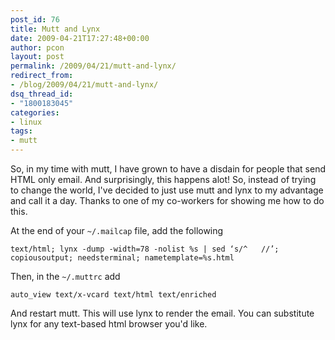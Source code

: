 ```yaml
---
post_id: 76
title: Mutt and Lynx
date: 2009-04-21T17:27:48+00:00
author: pcon
layout: post
permalink: /2009/04/21/mutt-and-lynx/
redirect_from:
- /blog/2009/04/21/mutt-and-lynx/
dsq_thread_id:
- "1800183045"
categories:
- linux
tags:
- mutt
---
```

So, in my time with mutt, I have grown to have a disdain for people that send HTML only email.  And surprisingly, this happens alot!  So, instead of trying to change the world, I've decided to just use mutt and lynx to my advantage and call it a day.  Thanks to one of my co-workers for showing me how to do this.

At the end of your `~/.mailcap` file, add the following

```
text/html; lynx -dump -width=78 -nolist %s | sed ‘s/^   //’; copiousoutput; needsterminal; nametemplate=%s.html
```

Then, in the `~/.muttrc` add

```
auto_view text/x-vcard text/html text/enriched
```

And restart mutt.  This will use lynx to render the email.  You can substitute lynx for any text-based html browser you'd like.

<!--more-->